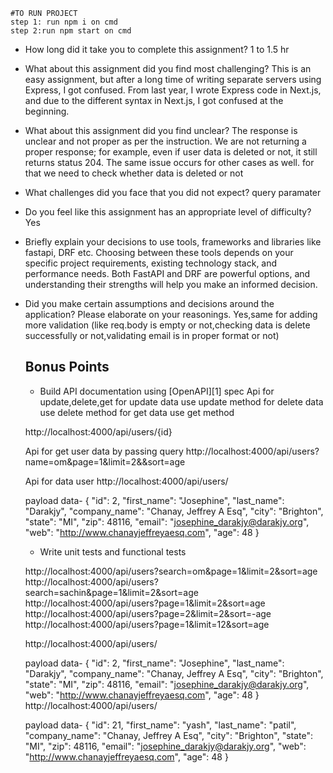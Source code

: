     #TO RUN PROJECT
    step 1: run npm i on cmd
    step 2:run npm start on cmd

  - How long did it take you to complete this assignment?
    1 to 1.5 hr

  - What about this assignment did you find most challenging?
    This is an easy assignment, but after a long time of writing separate servers using Express, I got confused. From last year, I wrote Express code in Next.js, and due to the different syntax in Next.js, I got confused at the beginning.

  - What about this assignment did you find unclear?
    The response is unclear and not proper as per the instruction. We are not returning a proper response; for example, even if user data is deleted or not, it still returns status 204. The same issue occurs for other cases as well.
    for that we need to check whether data is deleted or not

  - What challenges did you face that you did not expect?
    query paramater

  - Do you feel like this assignment has an appropriate level of difficulty?
    Yes

  - Briefly explain your decisions to use tools, frameworks and libraries like fastapi, DRF etc.
    Choosing between these tools depends on your specific project requirements, existing technology stack, and performance needs. Both FastAPI and DRF are powerful options, and understanding their strengths will help you make an informed decision.

  - Did you make certain assumptions and decisions around the application? Please elaborate on your reasonings.
    Yes,same for adding more validation (like req.body is empty or not,checking data is delete successfully or not,validating email is in proper format or not)

    ## Bonus Points

    - Build API documentation using [OpenAPI][1] spec
    Api for update,delete,get
    for update data use update method
    for delete data use delete method
    for get data use get method

    http://localhost:4000/api/users/{id}

    Api for get user data by passing query
    http://localhost:4000/api/users?name=om&page=1&limit=2&&sort=age

    Api for data user
    http://localhost:4000/api/users/

    payload data- {
    "id": 2,
    "first_name": "Josephine",
    "last_name": "Darakjy",
    "company_name": "Chanay, Jeffrey A Esq",
    "city": "Brighton",
    "state": "MI",
    "zip": 48116,
    "email": "josephine_darakjy@darakjy.org",
    "web": "http://www.chanayjeffreyaesq.com",
    "age": 48
    }

    - Write unit tests and functional tests

    http://localhost:4000/api/users?search=om&page=1&limit=2&sort=age
    http://localhost:4000/api/users?search=sachin&page=1&limit=2&sort=age
    http://localhost:4000/api/users?page=1&limit=2&sort=age
    http://localhost:4000/api/users?page=2&limit=2&sort=-age
    http://localhost:4000/api/users?page=1&limit=12&sort=age

    http://localhost:4000/api/users/

    payload data- {
    "id": 2,
    "first_name": "Josephine",
    "last_name": "Darakjy",
    "company_name": "Chanay, Jeffrey A Esq",
    "city": "Brighton",
    "state": "MI",
    "zip": 48116,
    "email": "josephine_darakjy@darakjy.org",
    "web": "http://www.chanayjeffreyaesq.com",
    "age": 48
    }
    http://localhost:4000/api/users/

    payload data- {
    "id": 21,
    "first_name": "yash",
    "last_name": "patil",
    "company_name": "Chanay, Jeffrey A Esq",
    "city": "Brighton",
    "state": "MI",
    "zip": 48116,
    "email": "josephine_darakjy@darakjy.org",
    "web": "http://www.chanayjeffreyaesq.com",
    "age": 48
    }

